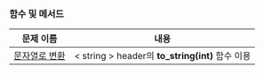 ### 함수 및 메서드 

|문제 이름| 내용 |        
| :-----: | :-----: |         
| <a href="https://">문자열로 변환</a> | < string > header의 **to_string(int)** 함수 이용 |

### 
